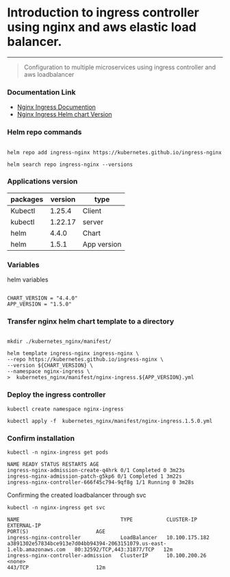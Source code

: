# Introduction to ingress controller using nginx and aws elastic load balancer.

---

> Configuration to multiple microservices using ingress controller and aws loadbalancer

### Documentation Link

- [Nginx Ingress Documention](https://docs.nginx.com/nginx-ingress-controller/)
- [Nginx Ingress Helm chart Version](https://docs.nginx.com/nginx-ingress-controller/installation/installation-with-helm/)

### Helm repo commands

```

helm repo add ingress-nginx https://kubernetes.github.io/ingress-nginx

helm search repo ingress-nginx --versions

```

### Applications version

| packages | version | type        |
| -------- | ------- | ----------- |
| Kubectl  | 1.25.4  | Client      |
| kubectl  | 1.22.17 | server      |
| helm     | 4.4.0   | Chart       |
| helm     | 1.5.1   | App version |

### Variables

helm variables

```

CHART_VERSION = "4.4.0"
APP_VERSION = "1.5.0"

```

### Transfer nginx helm chart template to a directory

```

mkdir ./kubernetes_nginx/manifest/

helm template ingress-nginx ingress-nginx \
--repo https://kubernetes.github.io/ingress-nginx \
--version ${CHART_VERSION} \
--namespace nginx-ingress \
>  kubernetes_nginx/manifest/nginx-ingress.${APP_VERSION}.yml

```

### Deploy the ingress controller

```
kubectl create namespace nginx-ingress

kubectl apply -f  kubernetes_nginx/manifest/nginx-ingress.1.5.0.yml

```

### Confirm installation

```
kubectl -n nginx-ingress get pods

```

```
NAME READY STATUS RESTARTS AGE
ingress-nginx-admission-create-q4hrk 0/1 Completed 0 3m23s
ingress-nginx-admission-patch-g5kp6 0/1 Completed 1 3m22s
ingress-nginx-controller-666f45c794-9qf8g 1/1 Running 0 3m28s
```

Confirming the created loadbalancer through svc

```
kubectl -n nginx-ingress get svc
```

```
NAME                                 TYPE           CLUSTER-IP       EXTERNAL-IP                                                               PORT(S)                      AGE
ingress-nginx-controller             LoadBalancer   10.100.175.182   a3891302e57834bce913e7d04bb94394-2063151079.us-east-1.elb.amazonaws.com   80:32592/TCP,443:31877/TCP   12m
ingress-nginx-controller-admission   ClusterIP      10.100.200.26    <none>                                                                    443/TCP                      12m
```
